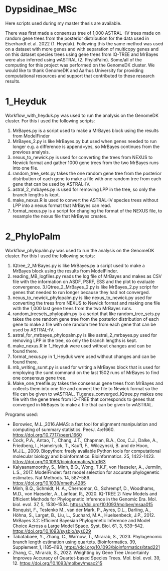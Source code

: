 # Dypsidinae_MSc
Here scripts used during my master thesis are available.

There was first made a consensus tree of 1,000 ASTRAL -IV trees made on random gene trees from the posterior distribution for the data used in Eiserhardt et al. 2022 (1. Heyduk). Following this the same method was used on a dataset with more genes and with separation of multicopy genes and on this dataset species trees using gene trees from IQ-TREE and MrBayes were also inferred using wASTRAL (2. PhyloPalm).
Some/all of the computing for this project was performed on the GenomeDK cluster. We would like to thank GenomeDK and Aarhus University for providing computational resources and support that contributed to these research results.

# 1_Heyduk
Workflow_with_heyduk.py was used to run the analysis on the GenomeDK cluster. For this i used the following scripts:

1. MrBayes.py is a script used to make a MrBayes block using the results from ModelFinder 
2. MrBayes_2.py is like MrBayes.py but used when genes needed to run longer e.g. a difference is append=yes, so MrBayes continues from the previous analysis.
3. nexus_to_newick.py is used for converting the trees from NEXUS to Newick format and gather 1000 gene trees from the two MrBayes runs into one file.
4. random_tree_sets.py takes the one random gene tree from the posterior distribution of each gene to make a file with one random tree from each gene that can be used by ASTRAL-IV.
5. astral_2_mrbayes.py is used for removing LPP in the tree, so only the branch lengths is kept.
6. make_nexus.R is used to convert the ASTRAL-IV species trees without LPP into a nexus format that MrBayes can read.
7. format_nexus.py is a script for changing the format of the NEXUS file, to resample the nexus file that MrBayes creates.

# 2_PhyloPalm
Workflow_phylopalm.py was used to run the analysis on the GenomeDK cluster. For this I used the following scripts:

1. IQtree_2_MrBayes.py is like MrBayes.py  a script used to make a MrBayes block using the results from ModelFinder. 
2. reading_MB_logfiles.py reads the log file of MrBayes and makes as CSV file with the information on ASDF, PSRF, ESS and the plot to evaluate convergence. 
3.IQtree_2_MrBayes_2.py is like MrBayes_2.py script for genes that needed to run longer because they had not converged.
4. nexus_to_newick_phylopalm.py is  like nexus_to_newick.py used for converting the trees from NEXUS to Newick format and making one file with the 1,000 last gene trees from the two MrBayes runs.
5. random_treesets_phylopalm.py is a script that like random_tree_sets.py takes the one random gene tree from the posterior distribution of each gene to make a file with one random tree from each gene that can be used by ASTRAL-IV.
6. astral_for_mrbayes_phylopalm.py is like astral_2_mrbayes.py used for removing LPP in the tree, so only the branch lengths is kept.
7. make_nexus.R in 1_Heyduk were used without changes and can be found there.
8. format_nexus.py  in 1_Heyduk were used without changes and can be found there.
9. mb_writing_sumt.py is used for writing a MrBayes block that is used for employing the sumt command on the last 1502 runs of MrBayes to find one consensus gene tree.
10. Make_one_treefile.py takes the consensus gene trees from MrBayes and collects them into one file and convert the file to Newick format so the file can be given to wASTRAL.
11.genes_converged_IQtree.py makes one file with the gene trees from IQ-TREE that corresponds to genes that converged in MrBayes to make a file that can be given to wASTRAL.

Programs used:
* Borowiec, M.L.,2016.AMAS: a fast tool for alignment manipulation and computing of summary statistics. PeerJ. 4:e1660. https://doi.org/10.7717/peerj.1660
* Cock, P.A., Antao, T., Chang, J.T., Chapman, B.A., Cox, C.J., Dalke, A., Friedberg, I., Hamelryck, T., Kauff, F., Wilczynski, B. and de Hoon, M.J.L., 2009. Biopython: freely available Python tools for computational molecular biology and bioinformatics. Bioinformatics. 25, 1422-1423. https://doi.org/10.1093/bioinformatics/btp163
* Kalyaanamoorthy, S., Minh, B.Q., Wong, T.K.F, von Haeseler, A., Jermiin, L.S., 2017. ModelFinder: fast model selection for accurate phylogenetic estimates. Nat Methods. 14, 587–589. https://doi.org/10.1038/nmeth.4285 
* Minh, B.Q., Schmidt, H. A., Chernomor, O., Schrempf, D., Woodhams, M.D., von Haeseler, A., Lanfear, R., 2020. IQ-TREE 2: New Models and Efficient Methods for Phylogenetic Inference in the Genomic Era. Mol. biol. evol. 37, 5, 1530–1534. https://doi.org/10.1093/molbev/msaa015
* Ronquist, F., Teslenko M., van der Mark, P., Ayres, D.L., Darling, A., Höhna, S., Larget, B., Liu, L., Suchard, M.A., Huelsenbeck, J.P., 2012. MrBayes 3.2: Efficient Bayesian Phylogenetic Inference and Model Choice Across a Large Model Space. Syst. Biol. 61, 3, 539–542. https://doi.org/10.1093/sysbio/sys029
* Tabatabaee, Y., Zhang, C., Warnow, T., Mirarab, S., 2023. Phylogenomic branch length estimation using quartets. Bioinformatics. 39, Supplement_1, i185–i193, https://doi.org/10.1093/bioinformatics/btad221
* Zhang, C., Mirarab, S., 2022. Weighting by Gene Tree Uncertainty Improves Accuracy of Quartet-based Species Trees. Mol. biol. evol. 39, 12. https://doi.org/10.1093/molbev/msac215




